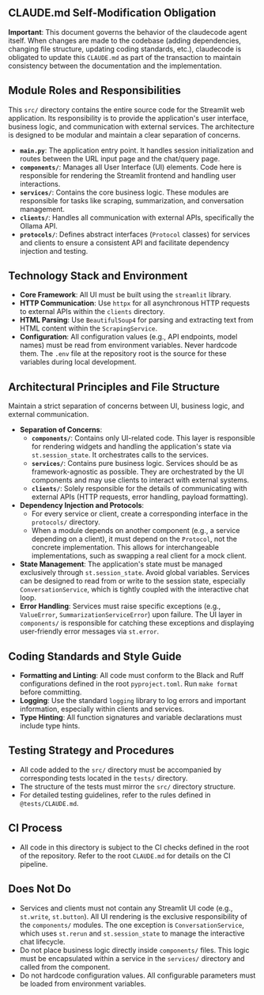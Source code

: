 ## CLAUDE.md Self-Modification Obligation

**Important**: This document governs the behavior of the claudecode agent itself. When changes are made to the codebase (adding dependencies, changing file structure, updating coding standards, etc.), claudecode is obligated to update this `CLAUDE.md` as part of the transaction to maintain consistency between the documentation and the implementation.

## Module Roles and Responsibilities

This `src/` directory contains the entire source code for the Streamlit web application. Its responsibility is to provide the application's user interface, business logic, and communication with external services. The architecture is designed to be modular and maintain a clear separation of concerns.

-   **`main.py`**: The application entry point. It handles session initialization and routes between the URL input page and the chat/query page.
-   **`components/`**: Manages all User Interface (UI) elements. Code here is responsible for rendering the Streamlit frontend and handling user interactions.
-   **`services/`**: Contains the core business logic. These modules are responsible for tasks like scraping, summarization, and conversation management.
-   **`clients/`**: Handles all communication with external APIs, specifically the Ollama API.
-   **`protocols/`**: Defines abstract interfaces (`Protocol` classes) for services and clients to ensure a consistent API and facilitate dependency injection and testing.

## Technology Stack and Environment

-   **Core Framework**: All UI must be built using the `streamlit` library.
-   **HTTP Communication**: Use `httpx` for all asynchronous HTTP requests to external APIs within the `clients` directory.
-   **HTML Parsing**: Use `BeautifulSoup4` for parsing and extracting text from HTML content within the `ScrapingService`.
-   **Configuration**: All configuration values (e.g., API endpoints, model names) must be read from environment variables. Never hardcode them. The `.env` file at the repository root is the source for these variables during local development.

## Architectural Principles and File Structure

Maintain a strict separation of concerns between UI, business logic, and external communication.

-   **Separation of Concerns**:
    -   **`components/`**: Contains only UI-related code. This layer is responsible for rendering widgets and handling the application's state via `st.session_state`. It orchestrates calls to the services.
    -   **`services/`**: Contains pure business logic. Services should be as framework-agnostic as possible. They are orchestrated by the UI components and may use clients to interact with external systems.
    -   **`clients/`**: Solely responsible for the details of communicating with external APIs (HTTP requests, error handling, payload formatting).
-   **Dependency Injection and Protocols**:
    -   For every service or client, create a corresponding interface in the `protocols/` directory.
    -   When a module depends on another component (e.g., a service depending on a client), it must depend on the `Protocol`, not the concrete implementation. This allows for interchangeable implementations, such as swapping a real client for a mock client.
-   **State Management**: The application's state must be managed exclusively through `st.session_state`. Avoid global variables. Services can be designed to read from or write to the session state, especially `ConversationService`, which is tightly coupled with the interactive chat loop.
-   **Error Handling**: Services must raise specific exceptions (e.g., `ValueError`, `SummarizationServiceError`) upon failure. The UI layer in `components/` is responsible for catching these exceptions and displaying user-friendly error messages via `st.error`.

## Coding Standards and Style Guide

-   **Formatting and Linting**: All code must conform to the Black and Ruff configurations defined in the root `pyproject.toml`. Run `make format` before committing.
-   **Logging**: Use the standard `logging` library to log errors and important information, especially within clients and services.
-   **Type Hinting**: All function signatures and variable declarations must include type hints.

## Testing Strategy and Procedures

-   All code added to the `src/` directory must be accompanied by corresponding tests located in the `tests/` directory.
-   The structure of the tests must mirror the `src/` directory structure.
-   For detailed testing guidelines, refer to the rules defined in `@tests/CLAUDE.md`.

## CI Process

-   All code in this directory is subject to the CI checks defined in the root of the repository. Refer to the root `CLAUDE.md` for details on the CI pipeline.

## Does Not Do

-   Services and clients must not contain any Streamlit UI code (e.g., `st.write`, `st.button`). All UI rendering is the exclusive responsibility of the `components/` modules. The one exception is `ConversationService`, which uses `st.rerun` and `st.session_state` to manage the interactive chat lifecycle.
-   Do not place business logic directly inside `components/` files. This logic must be encapsulated within a service in the `services/` directory and called from the component.
-   Do not hardcode configuration values. All configurable parameters must be loaded from environment variables.